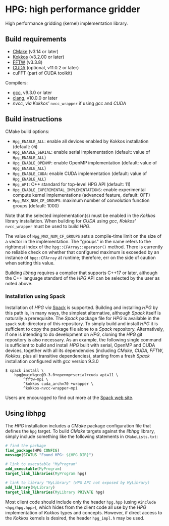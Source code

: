 # HPG: high performance gridder

High performance gridding (kernel) implementation library.

## Build requirements

* [CMake](https://cmake.org) (v3.14 or later)
* [Kokkos](https://github.com/kokkos/kokkos) (v3.2.00 or later)
* [FFTW](http://fftw.org) (v3.3.8)
* [CUDA](https://developer.nvidia.com/cuda-toolkit) (optional, v11.0.2 or later)
* cuFFT (part of CUDA toolkit)

Compilers:
* [gcc](https://gcc.gnu.org), v9.3.0 or later
* [clang](https://clang.llvm.org), v10.0.0 or later
* *nvcc*, *via* *Kokkos'* `nvcc_wrapper` if using *gcc* and *CUDA*

## Build instructions

CMake build options:
* `Hpg_ENABLE_ALL`: enable all devices enabled by Kokkos installation
  (default: `ON`)
* `Hpg_ENABLE_SERIAL`: enable serial implementation (default: value of
  `Hpg_ENABLE_ALL`)
* `Hpg_ENABLE_OPENMP`: enable OpenMP implementation (default: value of
  `Hpg_ENABLE_ALL`)
* `Hpg_ENABLE_CUDA`: enable CUDA implementation (default: value of
  `Hpg_ENABLE_ALL`)
* `Hpg_API`: C++ standard for top-level HPG API (default: 11)
* `Hpg_ENABLE_EXPERIMENTAL_IMPLEMENTATIONS`: enable experimental
  compute kernel implementations (advanced feature, default: OFF)
* `Hpg_MAX_NUM_CF_GROUPS`: maximum number of convolution function
  groups (default: 1000)

Note that the selected implementation(s) must be enabled in the *Kokkos*
library installation. When building for *CUDA* using *gcc*, *Kokkos'*
`nvcc_wrapper` must be used to build *HPG*.

The value of `Hpg_MAX_NUM_CF_GROUPS` sets a compile-time limit on the
size of a vector in the implementation. The "groups" in the name
refers to the rightmost index of the `hpg::CFArray::operator()`
method. There is currently no reliable check on whether that
configured maximum is exceeded by an instance of `hpg::CFArray` at
runtime; therefore, err on the side of caution when setting this
value.

Building *libhpg* requires a compiler that supports C++17 or later,
although the C++ language standard of the *HPG* API can be selected by
the user as noted above.

### Installation using Spack

Installation of *HPG* *via* [Spack](https://spack.io) is
supported. Building and installing *HPG* by this path is, in many
ways, the simplest alternative, although *Spack* itself is naturally a
prerequisite. The *Spack* package file for *HPG* is available in the
`spack` sub-directory of this repository. To simply build and install
*HPG* it is sufficient to copy the package file alone to a *Spack*
repository. Alternatively, if one is intending to do development on
*HPG*, cloning the *HPG* git repository is also necessary. As an
example, the following single command is sufficient to build and
install *HPG* built with serial, OpenMP and CUDA devices, together
with all its dependencies (including *CMake*, *CUDA*, *FFTW*,
*Kokkos*, plus all transitive dependencies), starting from a fresh
*Spack* installation configured with *gcc* version 9.3.0

``` shell
$ spack install \
    hpg@main%gcc@9.3.0+openmp+serial+cuda api=11 \
        ^fftw~mpi \
        ^kokkos cuda_arch=70 +wrapper \
        ^kokkos-nvcc-wrapper~mpi
```
Users are encouraged to find out more at the [Spack web site](https://spack.io).

## Using libhpg

The *HPG* installation includes a *CMake* package configuration file
that defines the `hpg` target. To build *CMake* targets against
the *libhpg* library, simply include something like the following
statements in `CMakeLists.txt`:

``` cmake
# find the package
find_package(HPG CONFIG)
message(STATUS "Found HPG: ${HPG_DIR}")

# link to executable "MyProgram"
add_executable(MyProgram)
target_link_libraries(MyProgram hpg)

# link to library "MyLibrary" (HPG API not exposed by MyLibrary)
add_library(MyLibrary)
target_link_libraries(MyLibrary PRIVATE hpg)
```

Most client code should include only the header `hpg.hpp` (using
`#include <hpg/hpg.hpp>`), which hides from the client code all use
by the *HPG* implementation of *Kokkos* types and concepts. However,
if direct access to the *Kokkos* kernels is desired, the header 
`hpg_impl.h` may be used.
